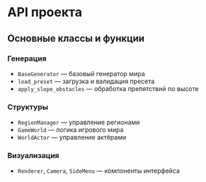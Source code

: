 # API проекта

## Основные классы и функции

### Генерация
- `BaseGenerator` — базовый генератор мира
- `load_preset` — загрузка и валидация пресета
- `apply_slope_obstacles` — обработка препятствий по высоте

### Структуры
- `RegionManager` — управление регионами
- `GameWorld` — логика игрового мира
- `WorldActor` — управление актёрами

### Визуализация
- `Renderer`, `Camera`, `SideMenu` — компоненты интерфейса
